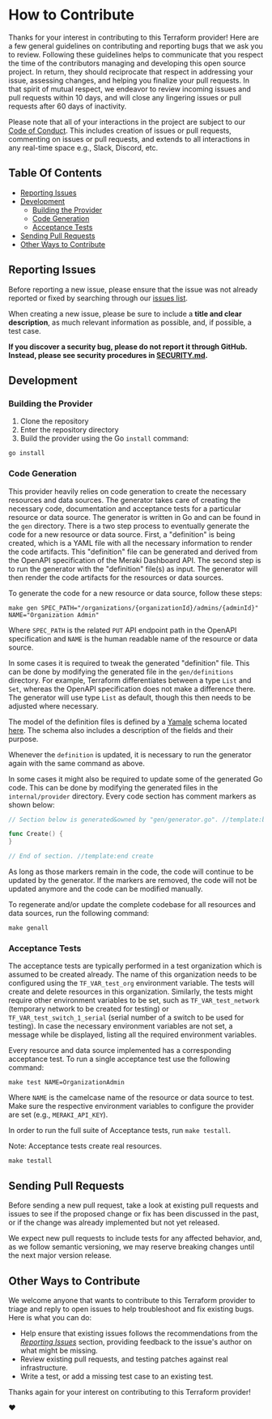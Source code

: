 # How to Contribute

Thanks for your interest in contributing to this Terraform provider! Here are a few general guidelines on contributing and
reporting bugs that we ask you to review. Following these guidelines helps to communicate that you respect the time of
the contributors managing and developing this open source project. In return, they should reciprocate that respect in
addressing your issue, assessing changes, and helping you finalize your pull requests. In that spirit of mutual respect,
we endeavor to review incoming issues and pull requests within 10 days, and will close any lingering issues or pull
requests after 60 days of inactivity.

Please note that all of your interactions in the project are subject to our [Code of Conduct](/CODE_OF_CONDUCT.md). This
includes creation of issues or pull requests, commenting on issues or pull requests, and extends to all interactions in
any real-time space e.g., Slack, Discord, etc.

## Table Of Contents

- [Reporting Issues](#reporting-issues)
- [Development](#development)
    - [Building the Provider](#building-the-provider)
    - [Code Generation](#code-generation)
    - [Acceptance Tests](#acceptance-tests)
- [Sending Pull Requests](#sending-pull-requests)
- [Other Ways to Contribute](#other-ways-to-contribute)

## Reporting Issues

Before reporting a new issue, please ensure that the issue was not already reported or fixed by searching through our
[issues list](https://github.com/CiscoDevNet/terraform-provider-meraki/issues).

When creating a new issue, please be sure to include a **title and clear description**, as much relevant information as
possible, and, if possible, a test case.

**If you discover a security bug, please do not report it through GitHub. Instead, please see security procedures in
[SECURITY.md](/SECURITY.md).**

## Development

### Building the Provider

1. Clone the repository
2. Enter the repository directory
3. Build the provider using the Go `install` command:

```shell
go install
```

### Code Generation

This provider heavily relies on code generation to create the necessary resources and data sources. The generator takes care of creating the necessary code, documentation and acceptance tests for a particular resource or data source. The generator is written in Go and can be found in the `gen` directory. There is a two step process to eventually generate the code for a new resource or data source. First, a "definition" is being created, which is a YAML file with all the necessary information to render the code artifacts. This "definition" file can be generated and derived from the OpenAPI specification of the Meraki Dashboard API. The second step is to run the generator with the "definition" file(s) as input. The generator will then render the code artifacts for the resources or data sources.

To generate the code for a new resource or data source, follow these steps:

```shell
make gen SPEC_PATH="/organizations/{organizationId}/admins/{adminId}" NAME="Organization Admin" 
```

Where `SPEC_PATH` is the related `PUT` API endpoint path in the OpenAPI specification and `NAME` is the human readable name of the resource or data source.

In some cases it is required to tweak the generated "definition" file. This can be done by modifying the generated file in the `gen/definitions` directory. For example, Terraform differentiates between a type `List` and `Set`, whereas the OpenAPI specification does not make a difference there. The generator will use type `List` as default, though this then needs to be adjusted where necessary.

The model of the definition files is defined by a [Yamale](https://github.com/23andMe/Yamale) schema located [here](https://github.com/CiscoDevNet/terraform-provider-meraki/blob/main/gen/schema/schema.yaml). The schema also includes a description of the fields and their purpose.

Whenever the `definition` is updated, it is necessary to run the generator again with the same command as above.

In some cases it might also be required to update some of the generated Go code. This can be done by modifying the generated files in the `internal/provider` directory. Every code section has comment markers as shown below:

```go
// Section below is generated&owned by "gen/generator.go". //template:begin create

func Create() {
}

// End of section. //template:end create
```

As long as those markers remain in the code, the code will continue to be updated by the generator. If the markers are removed, the code will not be updated anymore and the code can be modified manually.

To regenerate and/or update the complete codebase for all resources and data sources, run the following command:

```shell
make genall
```

### Acceptance Tests

The acceptance tests are typically performed in a test organization which is assumed to be created already. The name of this organization needs to be configured using the `TF_VAR_test_org` environment variable. The tests will create and delete resources in this organization. Similarly, the tests might require other environment variables to be set, such as `TF_VAR_test_network` (temporary network to be created for testing) or `TF_VAR_test_switch_1_serial` (serial number of a switch to be used for testing). In case the necessary environment variables are not set, a message while be displayed, listing all the required environment variables.

Every resource and data source implemented has a corresponding acceptance test. To run a single acceptance test use the following command:

```shell
make test NAME=OrganizationAdmin
```

Where `NAME` is the camelcase name of the resource or data source to test. Make sure the respective environment variables to configure the provider are set (e.g., `MERAKI_API_KEY`).

In order to run the full suite of Acceptance tests, run `make testall`.

Note: Acceptance tests create real resources.

```shell
make testall
```

## Sending Pull Requests

Before sending a new pull request, take a look at existing pull requests and issues to see if the proposed change or fix
has been discussed in the past, or if the change was already implemented but not yet released.

We expect new pull requests to include tests for any affected behavior, and, as we follow semantic versioning, we may
reserve breaking changes until the next major version release.

## Other Ways to Contribute

We welcome anyone that wants to contribute to this Terraform provider to triage and reply to open issues to help troubleshoot
and fix existing bugs. Here is what you can do:

- Help ensure that existing issues follows the recommendations from the _[Reporting Issues](#reporting-issues)_ section,
  providing feedback to the issue's author on what might be missing.
- Review existing pull requests, and testing patches against real infrastructure.
- Write a test, or add a missing test case to an existing test.

Thanks again for your interest on contributing to this Terraform provider!

:heart:
